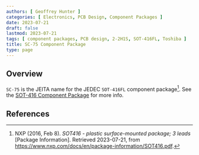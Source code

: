 ```yaml
---
authors: [ Geoffrey Hunter ]
categories: [ Electronics, PCB Design, Component Packages ]
date: 2023-07-21
draft: false
lastmod: 2023-07-21
tags: [ component packages, PCB design, 2-2H1S, SOT-416FL, Toshiba ]
title: SC-75 Component Package
type: page
---
```


## Overview

`SC-75` is the JEITA name for the JEDEC `SOT-416FL` component package[^nxp-sot-416-package-info]. See the [SOT-416 Component Package](/pcb-design/component-packages/sot-416-component-package/) for more info. 

## References

[^nxp-sot-416-package-info]: NXP (2016, Feb 8). _SOT416 - plastic surface-mounted package; 3 leads_ [Package Information]. Retrieved 2023-07-21, from https://www.nxp.com/docs/en/package-information/SOT416.pdf.
